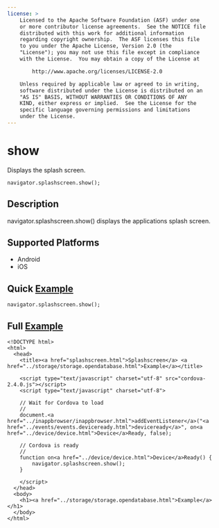 ```yaml
---
license: >
    Licensed to the Apache Software Foundation (ASF) under one
    or more contributor license agreements.  See the NOTICE file
    distributed with this work for additional information
    regarding copyright ownership.  The ASF licenses this file
    to you under the Apache License, Version 2.0 (the
    "License"); you may not use this file except in compliance
    with the License.  You may obtain a copy of the License at

        http://www.apache.org/licenses/LICENSE-2.0

    Unless required by applicable law or agreed to in writing,
    software distributed under the License is distributed on an
    "AS IS" BASIS, WITHOUT WARRANTIES OR CONDITIONS OF ANY
    KIND, either express or implied.  See the License for the
    specific language governing permissions and limitations
    under the License.
---
```


show
===============

Displays the splash screen.

    navigator.splashscreen.show();

Description
-----------

navigator.splashscreen.show() displays the applications splash screen.

Supported Platforms
-------------------

- Android
- iOS

Quick <a href="../storage/storage.opendatabase.html">Example</a>
-------------

    navigator.splashscreen.show();

Full <a href="../storage/storage.opendatabase.html">Example</a>
------------

    <!DOCTYPE html>
    <html>
      <head>
        <title><a href="splashscreen.html">Splashscreen</a> <a href="../storage/storage.opendatabase.html">Example</a></title>

        <script type="text/javascript" charset="utf-8" src="cordova-2.4.0.js"></script>
        <script type="text/javascript" charset="utf-8">

        // Wait for Cordova to load
        //
        document.<a href="../inappbrowser/inappbrowser.html">addEventListener</a>("<a href="../events/events.deviceready.html">deviceready</a>", on<a href="../device/device.html">Device</a>Ready, false);

        // Cordova is ready
        //
        function on<a href="../device/device.html">Device</a>Ready() {
			navigator.splashscreen.show();
        }
		
        </script>
      </head>
      <body>
        <h1><a href="../storage/storage.opendatabase.html">Example</a></h1>
      </body>
    </html>
